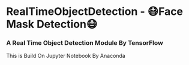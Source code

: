 # RealTimeObjectDetection - 😷Face Mask Detection😷
<h3>A Real Time Object Detection Module By TensorFlow</h3>
This is Build On Jupyter Notebook By Anaconda 
